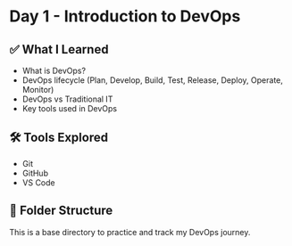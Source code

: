 # Day 1 - Introduction to DevOps

## ✅ What I Learned
- What is DevOps?
- DevOps lifecycle (Plan, Develop, Build, Test, Release, Deploy, Operate, Monitor)
- DevOps vs Traditional IT
- Key tools used in DevOps

## 🛠 Tools Explored
- Git
- GitHub
- VS Code

## 📁 Folder Structure
This is a base directory to practice and track my DevOps journey.
